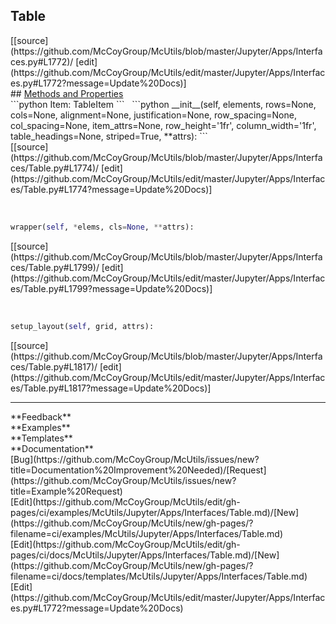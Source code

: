 ## <a id="McUtils.Jupyter.Apps.Interfaces.Table">Table</a> 

<div class="docs-source-link" markdown="1">
[[source](https://github.com/McCoyGroup/McUtils/blob/master/Jupyter/Apps/Interfaces.py#L1772)/
[edit](https://github.com/McCoyGroup/McUtils/edit/master/Jupyter/Apps/Interfaces.py#L1772?message=Update%20Docs)]
</div>









<div class="collapsible-section">
 <div class="collapsible-section collapsible-section-header" markdown="1">
## <a class="collapse-link" data-toggle="collapse" href="#methods" markdown="1"> Methods and Properties</a> <a class="float-right" data-toggle="collapse" href="#methods"><i class="fa fa-chevron-down"></i></a>
 </div>
 <div class="collapsible-section collapsible-section-body collapse show" id="methods" markdown="1">
 ```python
Item: TableItem
```
<a id="McUtils.Jupyter.Apps.Interfaces.Table.__init__" class="docs-object-method">&nbsp;</a> 
```python
__init__(self, elements, rows=None, cols=None, alignment=None, justification=None, row_spacing=None, col_spacing=None, item_attrs=None, row_height='1fr', column_width='1fr', table_headings=None, striped=True, **attrs): 
```
<div class="docs-source-link" markdown="1">
[[source](https://github.com/McCoyGroup/McUtils/blob/master/Jupyter/Apps/Interfaces/Table.py#L1774)/
[edit](https://github.com/McCoyGroup/McUtils/edit/master/Jupyter/Apps/Interfaces/Table.py#L1774?message=Update%20Docs)]
</div>


<a id="McUtils.Jupyter.Apps.Interfaces.Table.wrapper" class="docs-object-method">&nbsp;</a> 
```python
wrapper(self, *elems, cls=None, **attrs): 
```
<div class="docs-source-link" markdown="1">
[[source](https://github.com/McCoyGroup/McUtils/blob/master/Jupyter/Apps/Interfaces/Table.py#L1799)/
[edit](https://github.com/McCoyGroup/McUtils/edit/master/Jupyter/Apps/Interfaces/Table.py#L1799?message=Update%20Docs)]
</div>


<a id="McUtils.Jupyter.Apps.Interfaces.Table.setup_layout" class="docs-object-method">&nbsp;</a> 
```python
setup_layout(self, grid, attrs): 
```
<div class="docs-source-link" markdown="1">
[[source](https://github.com/McCoyGroup/McUtils/blob/master/Jupyter/Apps/Interfaces/Table.py#L1817)/
[edit](https://github.com/McCoyGroup/McUtils/edit/master/Jupyter/Apps/Interfaces/Table.py#L1817?message=Update%20Docs)]
</div>
 </div>
</div>












---


<div markdown="1" class="text-secondary">
<div class="container">
  <div class="row">
   <div class="col" markdown="1">
**Feedback**   
</div>
   <div class="col" markdown="1">
**Examples**   
</div>
   <div class="col" markdown="1">
**Templates**   
</div>
   <div class="col" markdown="1">
**Documentation**   
</div>
   <div class="col" markdown="1">
   
</div>
   <div class="col" markdown="1">
   
</div>
   <div class="col" markdown="1">
   
</div>
</div>
  <div class="row">
   <div class="col" markdown="1">
[Bug](https://github.com/McCoyGroup/McUtils/issues/new?title=Documentation%20Improvement%20Needed)/[Request](https://github.com/McCoyGroup/McUtils/issues/new?title=Example%20Request)   
</div>
   <div class="col" markdown="1">
[Edit](https://github.com/McCoyGroup/McUtils/edit/gh-pages/ci/examples/McUtils/Jupyter/Apps/Interfaces/Table.md)/[New](https://github.com/McCoyGroup/McUtils/new/gh-pages/?filename=ci/examples/McUtils/Jupyter/Apps/Interfaces/Table.md)   
</div>
   <div class="col" markdown="1">
[Edit](https://github.com/McCoyGroup/McUtils/edit/gh-pages/ci/docs/McUtils/Jupyter/Apps/Interfaces/Table.md)/[New](https://github.com/McCoyGroup/McUtils/new/gh-pages/?filename=ci/docs/templates/McUtils/Jupyter/Apps/Interfaces/Table.md)   
</div>
   <div class="col" markdown="1">
[Edit](https://github.com/McCoyGroup/McUtils/edit/master/Jupyter/Apps/Interfaces.py#L1772?message=Update%20Docs)   
</div>
   <div class="col" markdown="1">
   
</div>
   <div class="col" markdown="1">
   
</div>
   <div class="col" markdown="1">
   
</div>
</div>
</div>
</div>